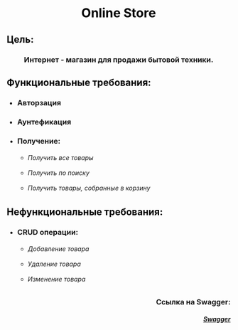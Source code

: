 <div align="center"> 
    <h1> 
        <span style="color:black"> Online Store </span> 
    </h1> 
</div>

<h2> <span style="color:black"> Цель: </span> </h2>
<h3> 
    <div align="center"> Интернет - магазин для продажи бытовой техники. </div> 
</h3>

<h2> <span style="color:black"> Функциональные требования: </span> </h2>
<div align="left"> 
    <ul> 
    <h3> <li> Авторзация </li> </h3>
    <h3> <li> Аунтефикация </li> </h3>
    <li> <h3> Получение: </h3>
        <ul> <h6>
                <li> Получить все товары </li> <br>
                <li> Получить по поиску </li> <br>
                <li> Получить товары, собранные в корзину </li>
        </h6> </ul>
</div>

<h2> <span style="color:black"> Нефункциональные требования: </span> </h2>
<div align="left"> 
    <ul>
        <li> <h3> CRUD операции: </h3>
        <ul> <h6>
                <li> Добавление товара </li> <br>
                <li> Удаление товара </li> <br>
                <li> Изменение товара </li>
        </h6> </ul>
    </li>
    </ul>
</div>

<div align="right"> 
    <h3> Ссылка на Swagger: </h3> 
    <h5> 
             <a href="https://store-bakai.herokuapp.com/swagger-ui.html"> Swagger </a>
    </h5> 
</div>
